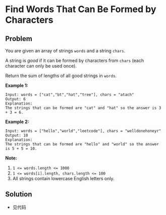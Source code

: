 # Find Words That Can Be Formed by Characters

## Problem

You are given an array of strings `words` and a string `chars`.

A string is *good* if it can be formed by characters from `chars` (each character can only be used once).

Return the sum of lengths of all good strings in `words`.

 
**Example 1:**

```
Input: words = ["cat","bt","hat","tree"], chars = "atach"
Output: 6
Explanation: 
The strings that can be formed are "cat" and "hat" so the answer is 3 + 3 = 6.
```

**Example 2:**

```
Input: words = ["hello","world","leetcode"], chars = "welldonehoneyr"
Output: 10
Explanation: 
The strings that can be formed are "hello" and "world" so the answer is 5 + 5 = 10.
```

 
**Note:**

1. `1 <= words.length <= 1000`
2. `1 <= words[i].length, chars.length <= 100`
3. All strings contain lowercase English letters only.


## Solution

- 见代码